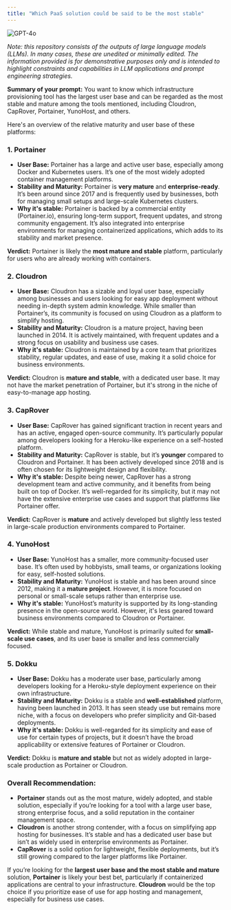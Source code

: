 ```yaml
---
title: "Which PaaS solution could be said to be the most stable"
---
```

![GPT-4o](https://img.shields.io/badge/GPT--4o-3333FF?style=for-the-badge&logo=openai&logoColor=white)



*Note: this repository consists of the outputs of large language models (LLMs). In many cases, these are unedited or minimally edited. The information provided is for demonstrative purposes only and is intended to highlight constraints and capabilities in LLM applications and prompt engineering strategies.*


**Summary of your prompt:** You want to know which infrastructure provisioning tool has the largest user base and can be regarded as the most stable and mature among the tools mentioned, including Cloudron, CapRover, Portainer, YunoHost, and others.

Here's an overview of the relative maturity and user base of these platforms:

### 1. **Portainer**
   - **User Base:** Portainer has a large and active user base, especially among Docker and Kubernetes users. It’s one of the most widely adopted container management platforms.
   - **Stability and Maturity:** Portainer is **very mature** and **enterprise-ready**. It’s been around since 2017 and is frequently used by businesses, both for managing small setups and large-scale Kubernetes clusters.
   - **Why it's stable:** Portainer is backed by a commercial entity (Portainer.io), ensuring long-term support, frequent updates, and strong community engagement. It’s also integrated into enterprise environments for managing containerized applications, which adds to its stability and market presence.

   **Verdict:** Portainer is likely the **most mature and stable** platform, particularly for users who are already working with containers.

### 2. **Cloudron**
   - **User Base:** Cloudron has a sizable and loyal user base, especially among businesses and users looking for easy app deployment without needing in-depth system admin knowledge. While smaller than Portainer’s, its community is focused on using Cloudron as a platform to simplify hosting.
   - **Stability and Maturity:** Cloudron is a mature project, having been launched in 2014. It is actively maintained, with frequent updates and a strong focus on usability and business use cases.
   - **Why it's stable:** Cloudron is maintained by a core team that prioritizes stability, regular updates, and ease of use, making it a solid choice for business environments.

   **Verdict:** Cloudron is **mature and stable**, with a dedicated user base. It may not have the market penetration of Portainer, but it's strong in the niche of easy-to-manage app hosting.

### 3. **CapRover**
   - **User Base:** CapRover has gained significant traction in recent years and has an active, engaged open-source community. It’s particularly popular among developers looking for a Heroku-like experience on a self-hosted platform.
   - **Stability and Maturity:** CapRover is stable, but it’s **younger** compared to Cloudron and Portainer. It has been actively developed since 2018 and is often chosen for its lightweight design and flexibility.
   - **Why it's stable:** Despite being newer, CapRover has a strong development team and active community, and it benefits from being built on top of Docker. It’s well-regarded for its simplicity, but it may not have the extensive enterprise use cases and support that platforms like Portainer offer.

   **Verdict:** CapRover is **mature** and actively developed but slightly less tested in large-scale production environments compared to Portainer.

### 4. **YunoHost**
   - **User Base:** YunoHost has a smaller, more community-focused user base. It’s often used by hobbyists, small teams, or organizations looking for easy, self-hosted solutions.
   - **Stability and Maturity:** YunoHost is stable and has been around since 2012, making it a **mature project**. However, it is more focused on personal or small-scale setups rather than enterprise use.
   - **Why it's stable:** YunoHost’s maturity is supported by its long-standing presence in the open-source world. However, it's less geared toward business environments compared to Cloudron or Portainer.

   **Verdict:** While stable and mature, YunoHost is primarily suited for **small-scale use cases**, and its user base is smaller and less commercially focused.

### 5. **Dokku**
   - **User Base:** Dokku has a moderate user base, particularly among developers looking for a Heroku-style deployment experience on their own infrastructure.
   - **Stability and Maturity:** Dokku is a stable and **well-established** platform, having been launched in 2013. It has seen steady use but remains more niche, with a focus on developers who prefer simplicity and Git-based deployments.
   - **Why it's stable:** Dokku is well-regarded for its simplicity and ease of use for certain types of projects, but it doesn’t have the broad applicability or extensive features of Portainer or Cloudron.

   **Verdict:** Dokku is **mature and stable** but not as widely adopted in large-scale production as Portainer or Cloudron.

### Overall Recommendation:
- **Portainer** stands out as the most mature, widely adopted, and stable solution, especially if you’re looking for a tool with a large user base, strong enterprise focus, and a solid reputation in the container management space.
- **Cloudron** is another strong contender, with a focus on simplifying app hosting for businesses. It’s stable and has a dedicated user base but isn’t as widely used in enterprise environments as Portainer.
- **CapRover** is a solid option for lightweight, flexible deployments, but it’s still growing compared to the larger platforms like Portainer.

If you’re looking for the **largest user base and the most stable and mature** solution, **Portainer** is likely your best bet, particularly if containerized applications are central to your infrastructure. **Cloudron** would be the top choice if you prioritize ease of use for app hosting and management, especially for business use cases.